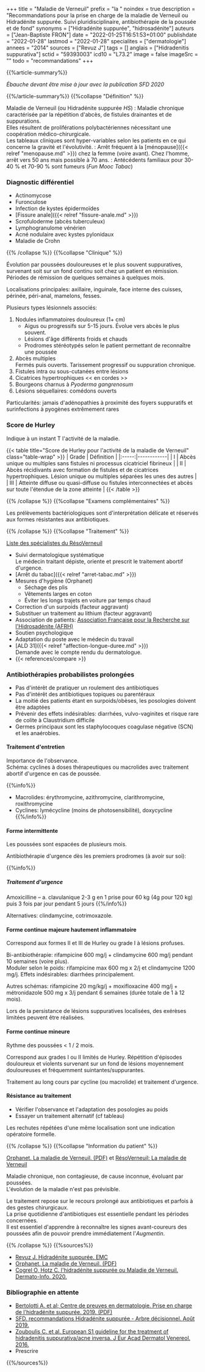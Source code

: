 +++
title = "Maladie de Verneuil"
prefix = "la "
noindex = true
description = "Recommandations pour la prise en charge de la maladie de Verneuil ou Hidradénite suppurée. Suivi pluridisciplinaire, antibiothérapie de la poussée et de fond"
synonyms = ["Hidradénite suppurée", "hidrosadénite"]
auteurs = ["Jean-Baptiste FRON"]
date = "2022-01-25T16:51:53+01:00"
publishdate = "2022-01-28"
lastmod = "2022-01-28"
specialites = ["dermatologie"]
annees = "2014"
sources = ["Revuz J"]
tags = []
anglais = ["Hidradenitis suppurativa"]
sctid = "59393003"
icd10 = "L73.2"
image = false
imageSrc = ""
todo = "recommandations"
+++

{{%article-summary%}}

*Ébauche devant être mise à jour avec la publication SFD 2020*

{{%/article-summary%}}
{{%collapse "Définition" %}}

Maladie de Verneuil (ou Hidradénite suppurée *HS*)
: Maladie chronique caractérisée par la répétition d'abcès, de fistules drainantes et de suppurations.  
Elles résultent de proliférations polybactériennes nécessitant une coopération médico-chirurgicale.  
Les tableaux cliniques sont hyper-variables selon les patients en ce qui concerne la gravité et l'évolutivité.
: Arrêt fréquent à la [ménopause]({{< relref "menopause.md" >}}) chez la femme (voire avant). Chez l'homme, arrêt vers 50 ans mais possible à 70 ans.
: Antécédents familiaux pour 30-40 % et 70-90 % sont fumeurs (*Fun Mooc Tabac*)

### Diagnostic différentiel

- Actinomycose
- Furonculose
- Infection de kystes épidermoïdes
- [Fissure anale]({{< relref "fissure-anale.md" >}})
- Scrofuloderme (abcès tuberculeux)
- Lymphogranulome vénérien
- Acné nodulaire avec kystes pylonidaux
- Maladie de Crohn

{{% /collapse %}}
{{%collapse "Clinique" %}}

Évolution par poussées douloureuses et le plus souvent suppuratives, survenant soit sur un fond continu soit chez un patient en rémission.  
Périodes de rémission de quelques semaines à quelques mois.

Localisations principales: axillaire, inguinale, face interne des cuisses, périnée, péri-anal, mamelons, fesses.

Plusieurs types lésionnels associés:

1. Nodules inflammatoires douloureux (1+ cm)
     - Aigus ou progressifs sur 5-15 jours. Évolue vers abcès le plus souvent.
     - Lésions d'âge différents froids et chauds
     - Prodromes stéréotypés selon le patient permettant de reconnaître une poussée
2. Abcès multiples  
  Fermés puis ouverts. Tarissement progressif ou suppuration chronique.
3. Fistules intra ou sous-cutanées entre lésions
4. Cicatrices hypertrophiques << en cordes >>
5. Bourgeons charnus à *Pyoderma gangrenosum*
6. Lésions séquellaires: comédons ouverts

Particularités: jamais d'adénopathies à proximité des foyers suppuratifs et surinfections à pyogènes extrêmement rares

### Score de Hurley

Indique à un instant T l'activité de la maladie.

{{< table title="Score de Hurley pour l'activité de la maladie de Verneuil" class="table-wrap" >}}
| Grade | Définition |
|:-----:|------------|
| I     | Abcès unique ou multiples sans fistules ni processus cicatriciel fibrineux |
| II    | Abcès récidivants avec formation de fistules et de cicatrices hypertrophiques. Lésion unique ou multiples séparées les unes des autres |
| III   | Atteinte diffuse ou quasi-diffuse ou fistules interconnectées et abcès sur toute l'étendue de la zone atteinte |
{{< /table >}}

{{% /collapse %}}
{{%collapse "Examens complémentaires" %}}

Les prélèvements bactériologiques sont d'interprétation délicate et réservés aux formes résistantes aux antibiotiques.

{{% /collapse %}}
{{%collapse "Traitement" %}}

[Liste des spécialistes du RésoVerneuil](https://resoverneuil.com/nos-specialistes/)

- Suivi dermatologique systématique  
  Le médecin traitant dépiste, oriente et prescrit le traitement abortif d'urgence.
- [Arrêt du tabac]({{< relref "arret-tabac.md" >}})
- Mesures d'hygiène (Orphanet)
  - Séchage des plis
  - Vêtements larges en coton
  - Éviter les longs trajets en voiture par temps chaud
- Correction d'un surpoids (facteur aggravant)
- Substituer un traitement au lithium (facteur aggravant)
- Association de patients: [Association Française pour la Recherche sur l'Hidrosadénite (AFRH)](http://www.afrh.fr/)
- Soutien psychologique
- Adaptation du poste avec le médecin du travail
- [ALD 31]({{< relref "affection-longue-duree.md" >}})  
  Demande avec le compte rendu du dermatologue.
- {{< references/compare >}}

### Antibiothérapies probabilistes prolongées

- Pas d'intérêt de pratiquer un roulement des antibiotiques
- Pas d'intérêt des antibiotiques topiques ou parentéraux
- La moitié des patients étant en surpoids/obèses, les posologies doivent être adaptées
- Prévenir des effets indésirables: diarrhées, vulvo-vaginites et risque rare de colite à Claustridium difficile
- Germes principaux sont les staphylocoques coagulase négative (SCN) et les anaérobies.

#### Traitement d'entretien

Importance de l'observance.  
Schéma: cyclines à doses thérapeutiques ou macrolides avec traitement abortif d'urgence en cas de poussée.

{{%info%}}

- Macrolides: érythromycine, azithromycine, clarithromycine, roxithromycine
- Cyclines: lymécycline (moins de photosensibilité), doxycycline
{{%/info%}}

#### Forme intermittente

Les poussées sont espacées de plusieurs mois.

Antibiothérapie d'urgence dès les premiers prodromes (à avoir sur soi):

{{%info%}}

##### Traitement d'urgence

Amoxicilline – a. clavulanique 2-3 g en 1 prise pour 60 kg (4g pour 120 kg)  
puis 3 fois par jour pendant 5 jours
{{%/info%}}

Alternatives: clindamycine, cotrimoxazole.

#### Forme continue majeure hautement inflammatoire

Correspond aux formes II et III de Hurley ou grade I à lésions profuses.

Bi-antibiothérapie: rifampicine 600 mg/j + clindamycine 600 mg/j pendant 10 semaines (voire plus).  
Moduler selon le poids: rifampicine max 600 mg x 2/j et clindamycine 1200 mg/j.
Effets indésirables: diarrhées principalement.

Autres schémas: rifampicine 20 mg/kg/j + moxifloxacine 400 mg/j + métronidazole 500 mg x 3/j pendant 6 semaines (durée totale de 1 à 12 mois).

Lors de la persistance de lésions suppuratives localisées, des exérèses limitées peuvent être réalisées.

#### Forme continue mineure

Rythme des poussées < 1 / 2 mois.

Correspond aux grades I ou II limités de Hurley. Répétition d'épisodes douloureux et violents survenant sur un fond de lésions moyennement douloureuses et fréquemment suintantes/suppurantes.

Traitement au long cours par cycline (ou macrolide) et traitement d'urgence.

#### Résistance au traitement

- Vérifier l'observance et l'adaptation des posologies au poids
- Essayer un traitement alternatif (cf tableau)

Les rechutes répétées d'une même localisation sont une indication opératoire formelle.

{{% /collapse %}}
{{%collapse "Information du patient" %}}

[Orphanet. La maladie de Verneuil. (PDF)](https://www.orpha.net/data/patho/Pub/fr/Verneuil-FRfrPub2049v01.pdf) et [RésoVerneuil: La maladie de Verneuil](https://resoverneuil.com/la-maladie-de-verneuil/)

Maladie chronique, non contagieuse, de cause inconnue, évoluant par poussées.  
L'évolution de la maladie n'est pas prévisible.

Le traitement repose sur le recours prolongé aux antibiotiques et parfois à des gestes chirurgicaux.  
La prise quotidienne d'antibiotiques est essentielle pendant les périodes concernées.  
Il est essentiel d'apprendre à reconnaître les signes avant-coureurs des poussées afin de pouvoir prendre immédiatement l'*Augmentin*.

{{% /collapse %}}
{{%sources%}}

- [Revuz J. Hidradénite suppurée. EMC](https://www.em-consulte.com/article/924280/hidradenite-suppuree)
- [Orphanet. La maladie de Verneuil. (PDF)](https://www.orpha.net/data/patho/Pub/fr/Verneuil-FRfrPub2049v01.pdf)
- [Cogrel O, Hotz C. l'hidradénite suppurée ou Maladie de Verneuil. Dermato-Info. 2020.](https://dermato-info.fr/fr/les-maladies-de-la-peau/l%E2%80%99hidrad%C3%A9nite-supur%C3%A9e-ou-maladie-de-verneuil)

### Bibliographie en attente

- [Bertolotti A. et al; Centre de preuves en dermatologie. Prise en charge de l'hidradénite suppurée. 2019. (PDF)](https://document.sfdermato.org/reco/hidrad%C3%A9nite-suppur%C3%A9e/SFD_2020-11_texte-court_prise-en-charge-de-l-hidrad%C3%A9nite-suppur%C3%A9e.pdf)
- [SFD. recommandations Hidradénite suppurée - Arbre décisionnel. Août 2019.](https://reco.sfdermato.org/fr/recommandations-hidrad%C3%A9nite-suppur%C3%A9e)
- [Zouboulis C. et al. European S1 guideline for the treatment of hidradenitis suppurativa/acne inversa. J Eur Acad Dermatol Venereol. 2016.](https://onlinelibrary.wiley.com/doi/pdf/10.1111/jdv.12966)
- Prescrire

{{%/sources%}}
